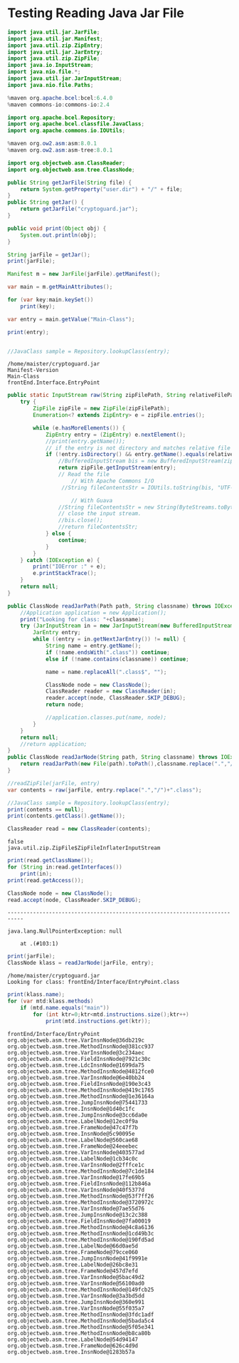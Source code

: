 # Testing Reading Java Jar File


```Java
import java.util.jar.JarFile;
import java.util.jar.Manifest;
import java.util.zip.ZipEntry;
import java.util.jar.JarEntry;
import java.util.zip.ZipFile;
import java.io.InputStream;
import java.nio.file.*;
import java.util.jar.JarInputStream;
import java.nio.file.Paths;

%maven org.apache.bcel:bcel:6.4.0
%maven commons-io:commons-io:2.4

import org.apache.bcel.Repository;
import org.apache.bcel.classfile.JavaClass;
import org.apache.commons.io.IOUtils;

%maven org.ow2.asm:asm:8.0.1
%maven org.ow2.asm:asm-tree:8.0.1

import org.objectweb.asm.ClassReader;
import org.objectweb.asm.tree.ClassNode;
```


```Java
public String getJarFile(String file) {
	return System.getProperty("user.dir") + "/" + file;
}
public String getJar() {
	return getJarFile("cryptoguard.jar");
}
```


```Java
public void print(Object obj) {
	System.out.println(obj);
}
```


```Java
String jarFile = getJar();
print(jarFile);

Manifest m = new JarFile(jarFile).getManifest();

var main = m.getMainAttributes();

for (var key:main.keySet())
	print(key);

var entry = main.getValue("Main-Class");

print(entry);


//JavaClass sample = Repository.lookupClass(entry);
```

    /home/maister/cryptoguard.jar
    Manifest-Version
    Main-Class
    frontEnd.Interface.EntryPoint



```Java
public static InputStream raw(String zipFilePath, String relativeFilePath) {
    try {
        ZipFile zipFile = new ZipFile(zipFilePath);
        Enumeration<? extends ZipEntry> e = zipFile.entries();

        while (e.hasMoreElements()) {
            ZipEntry entry = (ZipEntry) e.nextElement();
			//print(entry.getName());
            // if the entry is not directory and matches relative file then extract it
            if (!entry.isDirectory() && entry.getName().equals(relativeFilePath)) {
                //BufferedInputStream bis = new BufferedInputStream(zipFile.getInputStream(entry));
				return zipFile.getInputStream(entry);
                // Read the file
                    // With Apache Commons I/O
                 //String fileContentsStr = IOUtils.toString(bis, "UTF-8");

                    // With Guava
                //String fileContentsStr = new String(ByteStreams.toByteArray(bis),Charsets.UTF_8);
                // close the input stream.
                //bis.close();
                //return fileContentsStr;
            } else {
                continue;
            }
        }
    } catch (IOException e) {
        print("IOError :" + e);
        e.printStackTrace();
    }
    return null;
}
```


```Java
public ClassNode readJarPath(Path path, String classname) throws IOException {
	//Application application = new Application();
	print("Looking for class: "+classname);
	try (JarInputStream in = new JarInputStream(new BufferedInputStream(Files.newInputStream(path)))) {
		JarEntry entry;
		while ((entry = in.getNextJarEntry()) != null) {
			String name = entry.getName();
			if (!name.endsWith(".class")) continue;
			else if (!name.contains(classname)) continue;

			name = name.replaceAll(".class$", "");

			ClassNode node = new ClassNode();
			ClassReader reader = new ClassReader(in);
			reader.accept(node, ClassReader.SKIP_DEBUG);
			return node;

			//application.classes.put(name, node);
		}
	}
	return null;
	//return application;
}
public ClassNode readJarNode(String path, String classname) throws IOException {
	return readJarPath(new File(path).toPath(),classname.replace(".","/")+".class");
}
```


```Java
//readZipFile(jarFile, entry)
var contents = raw(jarFile, entry.replace(".","/")+".class");

//JavaClass sample = Repository.lookupClass(entry);
print(contents == null);
print(contents.getClass().getName());

ClassReader read = new ClassReader(contents);
```

    false
    java.util.zip.ZipFile$ZipFileInflaterInputStream



```Java
print(read.getClassName());
for (String in:read.getInterfaces())
	print(in);
print(read.getAccess());

ClassNode node = new ClassNode();
read.accept(node, ClassReader.SKIP_DEBUG);
```


    ---------------------------------------------------------------------------

    java.lang.NullPointerException: null

    	at .(#103:1)



```Java
print(jarFile);
ClassNode klass = readJarNode(jarFile, entry);
```

    /home/maister/cryptoguard.jar
    Looking for class: frontEnd/Interface/EntryPoint.class



```Java
print(klass.name);
for (var mtd:klass.methods)
	if (mtd.name.equals("main"))
		for (int ktr=0;ktr<mtd.instructions.size();ktr++)
			print(mtd.instructions.get(ktr));
```

    frontEnd/Interface/EntryPoint
    org.objectweb.asm.tree.VarInsnNode@36db219c
    org.objectweb.asm.tree.MethodInsnNode@381cc937
    org.objectweb.asm.tree.VarInsnNode@3c234aec
    org.objectweb.asm.tree.FieldInsnNode@7921c30c
    org.objectweb.asm.tree.LdcInsnNode@1699da75
    org.objectweb.asm.tree.MethodInsnNode@4812fce0
    org.objectweb.asm.tree.VarInsnNode@6e40bb24
    org.objectweb.asm.tree.FieldInsnNode@190e3c43
    org.objectweb.asm.tree.MethodInsnNode@419c1765
    org.objectweb.asm.tree.MethodInsnNode@1e36164a
    org.objectweb.asm.tree.JumpInsnNode@75441733
    org.objectweb.asm.tree.InsnNode@1d40c1fc
    org.objectweb.asm.tree.JumpInsnNode@3cc6da0e
    org.objectweb.asm.tree.LabelNode@12ec0f9a
    org.objectweb.asm.tree.FrameNode@47c47f7b
    org.objectweb.asm.tree.InsnNode@5c90095e
    org.objectweb.asm.tree.LabelNode@560cae68
    org.objectweb.asm.tree.FrameNode@24eeebec
    org.objectweb.asm.tree.VarInsnNode@403577ad
    org.objectweb.asm.tree.LabelNode@1cb34c0c
    org.objectweb.asm.tree.VarInsnNode@2fffce1c
    org.objectweb.asm.tree.MethodInsnNode@7c1de184
    org.objectweb.asm.tree.VarInsnNode@17fe69b5
    org.objectweb.asm.tree.FieldInsnNode@112b846a
    org.objectweb.asm.tree.VarInsnNode@40f5377d
    org.objectweb.asm.tree.MethodInsnNode@53f7ff26
    org.objectweb.asm.tree.MethodInsnNode@3720972c
    org.objectweb.asm.tree.VarInsnNode@7ae55d76
    org.objectweb.asm.tree.JumpInsnNode@13c2c388
    org.objectweb.asm.tree.FieldInsnNode@7fa00019
    org.objectweb.asm.tree.MethodInsnNode@4c8a6136
    org.objectweb.asm.tree.MethodInsnNode@1cd49b3c
    org.objectweb.asm.tree.MethodInsnNode@190fd5ad
    org.objectweb.asm.tree.LabelNode@66d0ae5d
    org.objectweb.asm.tree.FrameNode@79cce060
    org.objectweb.asm.tree.JumpInsnNode@41f9991e
    org.objectweb.asm.tree.LabelNode@26bc8e31
    org.objectweb.asm.tree.FrameNode@457d7efd
    org.objectweb.asm.tree.VarInsnNode@5bac49d2
    org.objectweb.asm.tree.VarInsnNode@56100ad0
    org.objectweb.asm.tree.MethodInsnNode@149fcb25
    org.objectweb.asm.tree.VarInsnNode@3a3bd5dd
    org.objectweb.asm.tree.JumpInsnNode@360e991
    org.objectweb.asm.tree.VarInsnNode@55f035a7
    org.objectweb.asm.tree.MethodInsnNode@3fdc1adf
    org.objectweb.asm.tree.MethodInsnNode@5bada5c4
    org.objectweb.asm.tree.MethodInsnNode@5f05e341
    org.objectweb.asm.tree.MethodInsnNode@b8ca80b
    org.objectweb.asm.tree.LabelNode@54d94147
    org.objectweb.asm.tree.FrameNode@626c4d9d
    org.objectweb.asm.tree.InsnNode@1283b57a

